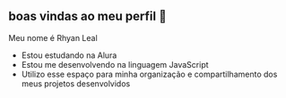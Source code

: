 ## boas vindas ao meu perfil 🧡

Meu nome é Rhyan Leal

- Estou estudando na Alura
- Estou me desenvolvendo na linguagem JavaScript
- Utilizo esse espaço para minha organização e compartilhamento dos meus projetos desenvolvidos
